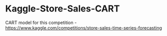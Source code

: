 # Kaggle-Store-Sales-CART
CART model for this competition - https://www.kaggle.com/competitions/store-sales-time-series-forecasting
